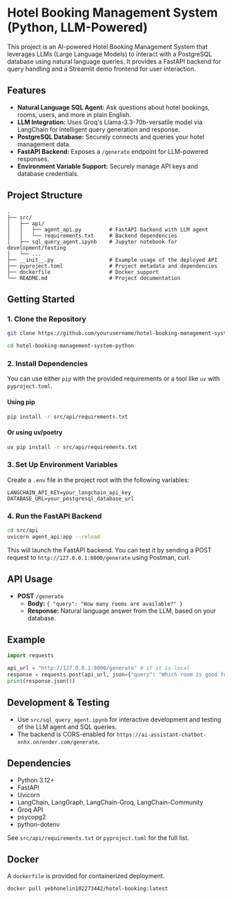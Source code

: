 # Hotel Booking Management System (Python, LLM-Powered)

This project is an AI-powered Hotel Booking Management System that leverages LLMs (Large Language Models) to interact with a PostgreSQL database using natural language queries. It provides a FastAPI backend for query handling and a Streamlit demo frontend for user interaction.

## Features

- **Natural Language SQL Agent:** Ask questions about hotel bookings, rooms, users, and more in plain English.
- **LLM Integration:** Uses Groq's Llama-3.3-70b-versatile model via LangChain for intelligent query generation and response.
- **PostgreSQL Database:** Securely connects and queries your hotel management data.
- **FastAPI Backend:** Exposes a `/generate` endpoint for LLM-powered responses.
- **Environment Variable Support:** Securely manage API keys and database credentials.

## Project Structure

```
.
├── src/
│   ├── api/
│   │   ├── agent_api.py         # FastAPI backend with LLM agent
│   │   └── requirements.txt     # Backend dependencies
│   ├── sql_query_agent.ipynb    # Jupyter notebook for development/testing
│   └── ...
├── __init__.py                  # Example usage of the deployed API
├── pyproject.toml               # Project metadata and dependencies
├── dockerfile                   # Docker support
└── README.md                    # Project documentation
```

## Getting Started

### 1. Clone the Repository

```bash
git clone https://github.com/yourusername/hotel-booking-management-system-python.git

cd hotel-booking-management-system-python
```

### 2. Install Dependencies

You can use either `pip` with the provided requirements or a tool like `uv` with `pyproject.toml`.

#### Using pip

```bash
pip install -r src/api/requirements.txt
```

#### Or using uv/poetry

```bash
uv pip install -r src/api/requirements.txt
```

### 3. Set Up Environment Variables

Create a `.env` file in the project root with the following variables:

```
LANGCHAIN_API_KEY=your_langchain_api_key
DATABASE_URL=your_postgresql_database_url
```

### 4. Run the FastAPI Backend

```bash
cd src/api
uvicorn agent_api:app --reload
```

This will launch the FastAPI backend. You can test it by sending a POST request to `http://127.0.0.1:8000/generate` using Postman, curl.

## API Usage

- **POST** `/generate`
  - **Body:** `{ "query": "How many rooms are available?" }`
  - **Response:** Natural language answer from the LLM, based on your database.

## Example

```python
import requests

api_url = "http://127.0.0.1:8000/generate" # if it is local
response = requests.post(api_url, json={"query": "Which room is good for single person?"})
print(response.json())
```

## Development & Testing

- Use `src/sql_query_agent.ipynb` for interactive development and testing of the LLM agent and SQL queries.
- The backend is CORS-enabled for `https://ai-assistant-chatbot-xnhx.onrender.com/generate`.

## Dependencies

- Python 3.12+
- FastAPI
- Uvicorn
- LangChain, LangGraph, LangChain-Groq, LangChain-Community
- Groq API
- psycopg2
- python-dotenv

See `src/api/requirements.txt` or `pyproject.toml` for the full list.

## Docker

A `dockerfile` is provided for containerized deployment.

```
docker pull yebhonelin102273442/hotel-booking:latest
```
